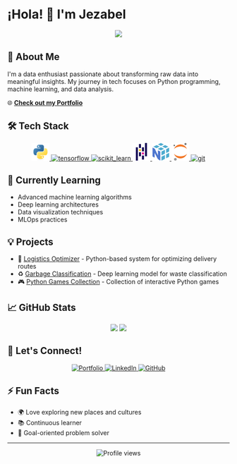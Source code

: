 # ¡Hola! 👋 I'm Jezabel

<div align="center">
  <img src="https://media2.giphy.com/media/v1.Y2lkPTc5MGI3NjExaHhwMnVnczl4c2o1YW14cG9kNDl2cXdic3c4d3luc2F3OGwxbDIwNCZlcD12MV9pbnRlcm5hbF9naWZfYnlfaWQmY3Q9cw/lovLgBpqzAHBvG1kI5/giphy.webp" width="200"/>
</div>

## 🚀 About Me
I'm a data enthusiast passionate about transforming raw data into meaningful insights. My journey in tech focuses on Python programming, machine learning, and data analysis.

🌐 **[Check out my Portfolio](https://jezabel-sh.github.io/)**

## 🛠️ Tech Stack
<p align="center">
  <a href="https://www.python.org" target="_blank">
    <img src="https://raw.githubusercontent.com/devicons/devicon/master/icons/python/python-original.svg" alt="python" width="40" height="40"/>
  </a>
  <a href="https://www.tensorflow.org" target="_blank">
    <img src="https://www.vectorlogo.zone/logos/tensorflow/tensorflow-icon.svg" alt="tensorflow" width="40" height="40"/>
  </a>
  <a href="https://scikit-learn.org/" target="_blank">
    <img src="https://upload.wikimedia.org/wikipedia/commons/0/05/Scikit_learn_logo_small.svg" alt="scikit_learn" width="40" height="40"/>
  </a>
  <a href="https://pandas.pydata.org/" target="_blank">
    <img src="https://raw.githubusercontent.com/devicons/devicon/master/icons/pandas/pandas-original.svg" alt="pandas" width="40" height="40"/>
  </a>
  <a href="https://numpy.org/" target="_blank">
    <img src="https://raw.githubusercontent.com/devicons/devicon/master/icons/numpy/numpy-original.svg" alt="numpy" width="40" height="40"/>
  </a>
  <a href="https://jupyter.org/" target="_blank">
    <img src="https://raw.githubusercontent.com/devicons/devicon/master/icons/jupyter/jupyter-original.svg" alt="jupyter" width="40" height="40"/>
  </a>
  <a href="https://git-scm.com/" target="_blank">
    <img src="https://www.vectorlogo.zone/logos/git-scm/git-scm-icon.svg" alt="git" width="40" height="40"/>
  </a>
</p>

## 🌱 Currently Learning
- Advanced machine learning algorithms
- Deep learning architectures
- Data visualization techniques
- MLOps practices

## 💡 Projects
- 🚚 [Logistics Optimizer](https://github.com/Jezabel-sh/logistics-optimizer) - Python-based system for optimizing delivery routes
- ♻️ [Garbage Classification](https://github.com/Jezabel-sh/garbage_classification) - Deep learning model for waste classification
- 🎮 [Python Games Collection](https://github.com/Jezabel-sh/python-games) - Collection of interactive Python games

## 📈 GitHub Stats
<div align="center">
  <img height="180em" src="https://github-readme-stats.vercel.app/api?username=Jezabel-sh&show_icons=true&theme=radical&include_all_commits=true&count_private=true"/>
  <img height="180em" src="https://github-readme-stats.vercel.app/api/top-langs/?username=Jezabel-sh&layout=compact&langs_count=7&theme=radical"/>
</div>

## 🤝 Let's Connect!
<p align="center">
  <a href="https://jezabel-sh.github.io/" target="_blank">
    <img src="https://img.shields.io/badge/Portfolio-255E63?style=for-the-badge&logo=About.me&logoColor=white" alt="Portfolio"/>
  </a>
  <a href="https://www.linkedin.com/feed/?trk=guest_homepage-basic_google-one-tap-submit" target="_blank">
    <img src="https://img.shields.io/badge/LinkedIn-0077B5?style=for-the-badge&logo=linkedin&logoColor=white" alt="LinkedIn"/>
  </a>
  <a href="https://github.com/Jezabel-sh" target="_blank">
    <img src="https://img.shields.io/badge/GitHub-100000?style=for-the-badge&logo=github&logoColor=white" alt="GitHub"/>
  </a>
</p>

## ⚡ Fun Facts
- 🌍 Love exploring new places and cultures
- 📚 Continuous learner
- 🎯 Goal-oriented problem solver

---
<div align="center">
  <img src="https://komarev.com/ghpvc/?username=Jezabel-sh&color=blueviolet&style=for-the-badge" alt="Profile views"/>
</div>
